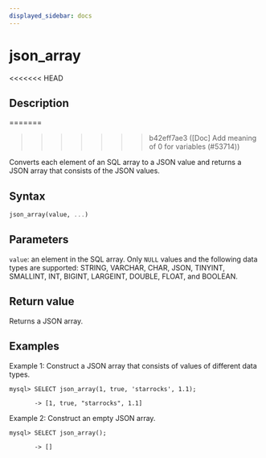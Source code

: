 ```yaml
---
displayed_sidebar: docs
---
```


# json_array

<<<<<<< HEAD
## Description
=======

>>>>>>> b42eff7ae3 ([Doc] Add meaning of 0 for variables (#53714))

Converts each element of an SQL array to a JSON value and returns a JSON array that consists of the JSON values.

## Syntax

```Haskell
json_array(value, ...)
```

## Parameters

`value`: an element in the SQL array. Only `NULL` values and the following data types are supported: STRING, VARCHAR, CHAR, JSON, TINYINT, SMALLINT, INT, BIGINT, LARGEINT, DOUBLE, FLOAT, and BOOLEAN.

## Return value

Returns a JSON array.

## Examples

Example 1: Construct a JSON array that consists of values of different data types.

```plaintext
mysql> SELECT json_array(1, true, 'starrocks', 1.1);

       -> [1, true, "starrocks", 1.1]
```

Example 2: Construct an empty JSON array.

```plaintext
mysql> SELECT json_array();

       -> []
```
